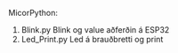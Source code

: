 MicorPython: 

1. Blink.py        Blink og value aðferðin á ESP32
2. Led_Print.py    Led á brauðbretti og print
